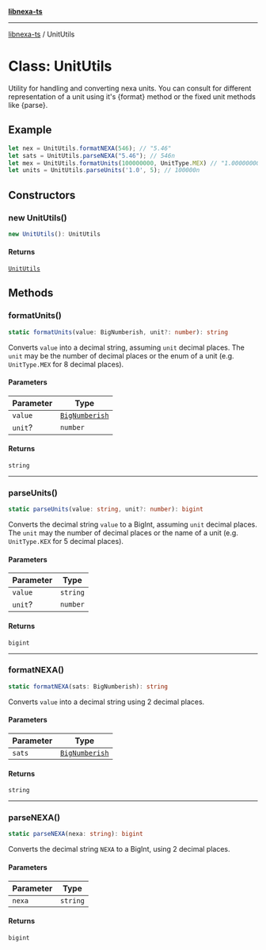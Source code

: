 [**libnexa-ts**](../index.md)

***

[libnexa-ts](../index.md) / UnitUtils

# Class: UnitUtils

Utility for handling and converting nexa units.
You can consult for different representation of a unit using it's
{format} method or the fixed unit methods like {parse}.

## Example

```ts
let nex = UnitUtils.formatNEXA(546); // "5.46"
let sats = UnitUtils.parseNEXA("5.46"); // 546n
let mex = UnitUtils.formatUnits(100000000, UnitType.MEX) // "1.00000000";
let units = UnitUtils.parseUnits('1.0', 5); // 100000n
```

## Constructors

### new UnitUtils()

```ts
new UnitUtils(): UnitUtils
```

#### Returns

[`UnitUtils`](UnitUtils.md)

## Methods

### formatUnits()

```ts
static formatUnits(value: BigNumberish, unit?: number): string
```

Converts `value` into a decimal string, assuming `unit` decimal
 places. The `unit` may be the number of decimal places or the enum of
 a unit (e.g. ``UnitType.MEX`` for 8 decimal places).

#### Parameters

| Parameter | Type |
| ------ | ------ |
| `value` | [`BigNumberish`](../type-aliases/BigNumberish.md) |
| `unit`? | `number` |

#### Returns

`string`

***

### parseUnits()

```ts
static parseUnits(value: string, unit?: number): bigint
```

Converts the decimal string `value` to a BigInt, assuming
 `unit` decimal places. The `unit` may the number of decimal places
 or the name of a unit (e.g. ``UnitType.KEX`` for 5 decimal places).

#### Parameters

| Parameter | Type |
| ------ | ------ |
| `value` | `string` |
| `unit`? | `number` |

#### Returns

`bigint`

***

### formatNEXA()

```ts
static formatNEXA(sats: BigNumberish): string
```

Converts `value` into a decimal string using 2 decimal places.

#### Parameters

| Parameter | Type |
| ------ | ------ |
| `sats` | [`BigNumberish`](../type-aliases/BigNumberish.md) |

#### Returns

`string`

***

### parseNEXA()

```ts
static parseNEXA(nexa: string): bigint
```

Converts the decimal string `NEXA` to a BigInt, using 2 decimal places.

#### Parameters

| Parameter | Type |
| ------ | ------ |
| `nexa` | `string` |

#### Returns

`bigint`
